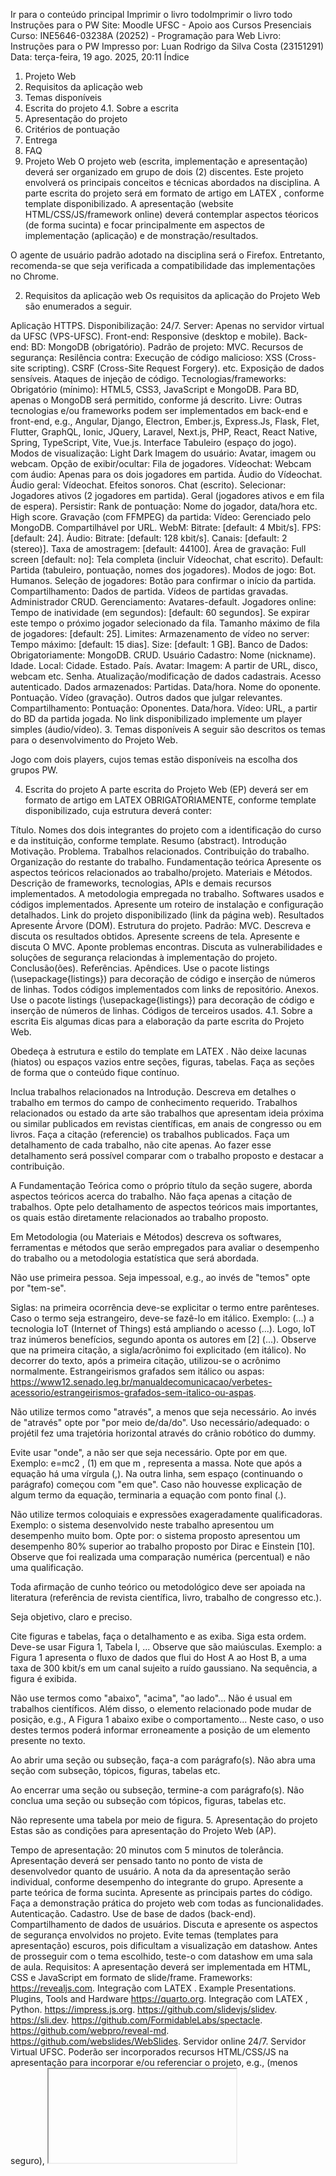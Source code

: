 Ir para o conteúdo principal
Imprimir o livro todoImprimir o livro todo
Instruções para o PW
Site:	Moodle UFSC - Apoio aos Cursos Presenciais
Curso:	INE5646-03238A (20252) - Programação para Web
Livro:	Instruções para o PW
Impresso por:	Luan Rodrigo da Silva Costa (23151291)
Data:	terça-feira, 19 ago. 2025, 20:11
Índice
1. Projeto Web
2. Requisitos da aplicação web
3. Temas disponíveis
4. Escrita do projeto
4.1. Sobre a escrita
5. Apresentação do projeto
6. Critérios de pontuação
7. Entrega
8. FAQ
1. Projeto Web
O projeto web (escrita, implementação e apresentação) deverá ser organizado em grupo de dois (2) discentes. Este projeto envolverá os principais conceitos e técnicas abordados na disciplina. A parte escrita do projeto será em formato de artigo em LATEX
, conforme template disponibilizado. A apresentação (website  HTML/CSS/JS/framework online) deverá contemplar aspectos téoricos (de forma sucinta) e focar principalmente em aspectos de implementação (aplicação) e de monstração/resultados.

O agente de usuário padrão adotado na disciplina será o Firefox. Entretanto, recomenda-se que seja verificada a compatibilidade das implementações no Chrome.

2. Requisitos da aplicação web
Os requisitos da aplicação do Projeto Web são enumerados a seguir.

Aplicação
HTTPS.
Disponibilização: 24/7.
Server:
Apenas no servidor virtual da UFSC (VPS-UFSC).
Front-end:
Responsive (desktop e mobile).
Back-end:
BD: MongoDB (obrigatório).
Padrão de projeto:
MVC.
Recursos de segurança:
Resilência contra:
Execução de código malicioso:
XSS (Cross-site scripting).
CSRF (Cross-Site Request Forgery).
etc.
Exposição de dados sensíveis.
Ataques de injeção de código.
Tecnologias/frameworks:
Obrigatório (mínimo):
HTML5, CSS3, JavaScript e MongoDB.
Para BD, apenas o MongoDB será permitido, conforme já descrito.
Livre:
Outras tecnologias e/ou frameworks podem ser implementados em back-end e front-end, e.g., Angular, Django, Electron, Ember.js, Express.Js, Flask, Flet, Flutter, GraphQL, Ionic, JQuery, Laravel, Next.js, PHP, React, React Native, Spring, TypeScript, Vite, Vue.js.
Interface
Tabuleiro (espaço do jogo).
Modos de visualização:
Light
Dark
Imagem do usuário:
Avatar, imagem ou webcam.
Opção de exibir/ocultar:
Fila de jogadores.
Vídeochat:
Webcam com áudio:
Apenas para os dois jogadores em partida.
Áudio do Vídeochat.
Áudio geral:
Vídeochat.
Efeitos sonoros.
Chat (escrito).
Selecionar:
Jogadores ativos (2 jogadores em partida).
Geral (jogadores ativos e em fila de espera).
Persistir:
Rank de pontuação:
Nome do jogador, data/hora etc.
High score.
Gravação (com FFMPEG) da partida:
Vídeo:
Gerenciado pelo MongoDB.
Compartilhável por URL.
WebM:
Bitrate: [default: 4 Mbit/s].
FPS: [default: 24].
Áudio:
Bitrate: [default: 128 kbit/s].
Canais: [default: 2 (stereo)].
Taxa de amostragem: [default: 44100].
Área de gravação:
Full screen [default: no]:
Tela completa (incluir Vídeochat, chat escrito).
Default:
Partida (tabuleiro, pontuação, nomes dos jogadores).
Modos de jogo:
Bot.
Humanos.
Seleção de jogadores:
Botão para confirmar o início da partida.
Compartilhamento:
Dados de partida.
Vídeos de partidas gravadas.
Administrador
CRUD.
Gerenciamento:
Avatares-default.
Jogadores online:
Tempo de inatividade (em segundos):  [default: 60 segundos].
Se expirar este tempo o próximo jogador selecionado da fila.
Tamanho máximo de fila de jogadores: [default: 25].
Limites:
Armazenamento de vídeo no server:
Tempo máximo: [default: 15 dias].
Size: [default: 1 GB].
Banco de Dados:
Obrigatoriamente: MongoDB.
CRUD.
Usuário
Cadastro:
Nome (nickname).
Idade.
Local:
Cidade.
Estado.
País.
Avatar:
Imagem:
A partir de URL, disco, webcam etc.
Senha.
Atualização/modificação de dados cadastrais.
Acesso autenticado.
Dados armazenados:
Partidas.
Data/hora.
Nome do oponente.
Pontuação.
Vídeo (gravação).
Outros dados que julgar relevantes.
Compartilhamento:
Pontuação:
Oponentes.
Data/hora.
Vídeo:
URL, a partir do BD da partida jogada.
No link disponibilizado implemente um player simples (áudio/vídeo).
3. Temas disponíveis
A seguir são descritos os temas para o desenvolvimento do Projeto Web.

Jogo com dois players, cujos temas estão disponíveis na escolha dos grupos PW.

4. Escrita do projeto
A parte escrita do Projeto Web (EP) deverá ser em formato de artigo em LATEX
 OBRIGATORIAMENTE, conforme template disponibilizado, cuja estrutura deverá conter:

Título.
Nomes dos dois integrantes do projeto com a identificação do curso e da instituição, conforme template.
Resumo (abstract).
Introdução
Motivação.
Problema.
Trabalhos relacionados.
Contribuição do trabalho.
Organização do restante do trabalho.
Fundamentação teórica
Apresente os aspectos teóricos relacionados ao trabalho/projeto.
Materiais e Métodos.
Descrição de frameworks, tecnologias, APIs e demais recursos implementados.
A metodologia empregada no trabalho.
Softwares usados e códigos implementados.
Apresente um roteiro de instalação e configuração detalhados.
Link do projeto disponibilizado (link da página web).
Resultados
Apresente
Árvore (DOM).
Estrutura do projeto.
Padrão: MVC.
Descreva e discuta os resultados obtidos.
Apresente screens de tela.
Apresente e discuta O MVC.
Aponte problemas encontras.
Discuta as vulnerabilidades e soluções de segurança relaciondas à implementação do projeto.
Conclusão(ões).
Referências.
Apêndices.
Use o pacote listings (\usepackage{listings}) para decoração de código e inserção de números de linhas.
Todos códigos implementados com links de repositório.
Anexos.
Use o pacote listings (\usepackage{listings}) para decoração de código e inserção de números de linhas.
Códigos de terceiros usados.
4.1. Sobre a escrita
Eis algumas dicas para a elaboração da parte escrita do Projeto Web.

Obedeça à estrutura e estilo do template em LATEX
.
Não deixe lacunas (hiatos) ou espaços vazios entre seções, figuras, tabelas. Faça as seções de forma que o conteúdo fique contínuo.

Inclua trabalhos relacionados na Introdução. Descreva em detalhes o trabalho em termos do campo de conhecimento requerido.
Trabalhos relacionados ou estado da arte são trabalhos que apresentam ideia próxima ou similar publicados em revistas científicas, em anais de congresso ou em livros. Faça a citação (referencie) os trabalhos publicados.
Faça um detalhamento de cada trabalho, não cite apenas. Ao fazer esse detalhamento será possível comparar com o trabalho proposto e destacar a contribuição.

A Fundamentação Teórica como o próprio título da seção sugere, aborda aspectos teóricos acerca do trabalho.
Não faça apenas a citação de trabalhos. Opte pelo detalhamento de aspectos teóricos mais importantes, os quais estão diretamente relacionados ao trabalho proposto.

Em Metodologia (ou Materiais e Métodos) descreva os softwares, ferramentas e métodos que serão empregados para avaliar o desempenho do trabalho ou a metodologia estatística que será abordada. 

Não use primeira pessoa. Seja impessoal, e.g., ao invés de "temos" opte por "tem-se".

Siglas: na primeira ocorrência deve-se explicitar o termo entre parênteses. Caso o termo seja estrangeiro, deve-se fazê-lo em itálico.
Exemplo:
(...) a tecnologia IoT (Internet of Things) está ampliando o acesso (...). Logo, IoT traz inúmeros benefícios, segundo aponta os autores em [2] (...).
Observe que na primeira citação, a sigla/acrônimo foi explicitado (em itálico). No decorrer do texto, após a primeira citação, utilizou-se o acrônimo normalmente.
Estrangeirismos grafados sem itálico ou aspas: 
https://www12.senado.leg.br/manualdecomunicacao/verbetes-acessorio/estrangeirismos-grafados-sem-italico-ou-aspas.

Não utilize termos como "através", a menos que seja necessário. Ao invés de "através" opte por "por meio de/da/do".
Uso necessário/adequado: o projétil fez uma trajetória horizontal através do crânio robótico do dummy.

Evite usar "onde", a não ser que seja necessário. Opte por em que. Exemplo:
e=mc2
,                        (1)
em que m
, representa a massa. Note que após a equação há uma vírgula (,). Na outra linha, sem espaço (continuando o parágrafo) começou com "em que". Caso não houvesse explicação de algum termo da equação, terminaria a equação com ponto final (.).

Não utilize termos coloquiais e expressões exageradamente qualificadoras.
Exemplo: o sistema desenvolvido neste trabalho apresentou um desempenho muito bom.
Opte por: o sistema proposto apresentou um desempenho 80% superior ao trabalho proposto por Dirac e Einstein [10].
Observe que foi realizada uma comparação numérica (percentual) e não uma qualificação.

Toda afirmação de cunho teórico ou metodológico deve ser apoiada na literatura (referência de revista científica, livro, trabalho de congresso etc.).

Seja objetivo, claro e preciso. 

Cite figuras e tabelas, faça o detalhamento e as exiba. Siga esta ordem. Deve-se usar Figura 1, Tabela I, ... Observe que são maiúsculas. Exemplo: a Figura 1 apresenta o fluxo de dados que flui do Host A ao Host B, a uma taxa de 300 kbit/s em um canal sujeito a ruído gaussiano. Na sequência, a figura é exibida.

Não use termos como "abaixo", "acima", "ao lado"... Não é usual em trabalhos científicos. Além disso, o elemento relacionado pode mudar de posição, e.g., A Figura 1 abaixo exibe o comportamento...  Neste caso, o uso destes termos poderá informar erroneamente a posição de um elemento presente no texto.

Ao abrir uma seção ou subseção, faça-a com parágrafo(s). Não abra uma seção com subseção, tópicos, figuras, tabelas etc.

Ao encerrar uma seção ou subseção, termine-a com parágrafo(s). Não conclua uma seção ou subseção com tópicos, figuras, tabelas etc.

Não represente uma tabela por meio de figura.
5. Apresentação do projeto
Estas são as condições para apresentação do Projeto Web (AP).

Tempo de apresentação: 20 minutos com 5 minutos de tolerância.
Apresentação deverá ser pensado tanto no ponto de vista de desenvolvedor quanto de usuário.
A nota da da apresentação serão individual, conforme desempenho do integrante do grupo.
Apresente a parte teórica de forma sucinta.
Apresente as principais partes do código.
Faça a demonstração prática do projeto web com todas as funcionalidades.
Autenticação.
Cadastro.
Use de base de dados (back-end).
Compartilhamento de dados de usuários.
Discuta e apresente os aspectos de segurança envolvidos no projeto.
Evite temas (templates para apresentação) escuros, pois dificultam a visualização em datashow.
Antes de prosseguir com o tema escolhido, teste-o com datashow em uma sala de aula.
Requisitos:
A apresentação deverá ser implementada em HTML, CSS e JavaScript em formato de slide/frame.
Frameworks:
https://revealjs.com.
Integração com LATEX
.
Example Presentations.
Plugins, Tools and Hardware
https://quarto.org.
Integração com LATEX
, Python.
https://impress.js.org.
https://github.com/slidevjs/slidev.
https://sli.dev.
https://github.com/FormidableLabs/spectacle.
https://github.com/webpro/reveal-md.
https://github.com/webslides/WebSlides.
Servidor online 24/7.
Servidor Virtual UFSC.
Poderão ser incorporados recursos HTML/CSS/JS na apresentação para incorporar e/ou referenciar o projeto, e.g., <embed> (menos seguro), <iframe>, links (<a>).
6. Critérios de pontuação
As notas serão disponibilizadas após a conclusão de todas as apresentações. A pontuação de alguns itens (relacionados à estética, complexidade, organização, desempenho e implementação eficiente) será baseada na comparação entre os projetos apresentados. O PW deverá ser implementado (deploy) no VPS-UFSC.

Os critérios a seguir serão usados para compor os itens de nota EP e AP.

Requisitos da Aplicação/Apresentação (AP)          Pontuação  Total
Website disponível 24/7 em server HTTPS (VPS UFSC) 0,500      0,50
Padrão de projeto: MVC............................ 0,500      1,00
Front-end
 - Autenticação................................... 0,500      1,50
 - Chat (usuários em fila e em partida)........... 0,500      2,00
 - Fila de jogadores.............................. 0,500      2,50
 - Gravação da sessão (screen com vídeo e áudio).. 0,500      3,00
 - Layout responsivo (desktop e mobile)........... 0,500      3,50
 - Modo de jogo:
   - Convencional (jogadores humanos)............. 0,125      3,625
   - Com bot...................................... 0,125      3,75
 - Modo de visualização light e dark.............. 0,125      3,875
 - Pontuação:
   - Rank de pontuação (jogador, data/hora)....... 0,125      4,00
   - High score................................... 0,125      4,125
 - Oculta/exibir:
   - Áudio do vídeochat........................... 0,125      4,25
   - Áudio global................................. 0,125      4,375
   - Chat:
     - Jogadores ativos........................... 0,125      4,50
     - Global (todos jogadores)................... 0,125      4,625
   - Fila de jogadores............................ 0,125      4,75
   - Videochat.................................... 0,125      4,875
 - Vídeochat (Webcam + Áudio)..................... 0,500      5,375
Back-End
 - MongoDB........................................ 1,000      6,375
 - CRUD:
   - Cadastro de usuários
     - Nome, avatar/imagem, local, senha.......... 0,125      6,50
   - Leitura de dados armazenados
     - Partidas, data/hora, nome do oponente,
       pontuação, vídeo (gravação) etc............ 0,250      6,75
   - Atualização de dados cadastrados............. 0,250      7,00
   - Banimento/exclusão de jogadores.............. 0,250      7,25
   - Compartilhamento de dados entre jogadores
     - Pontuação, data/hora, URL da gravação e 
       outros dados que julgar relevantes......... 0,125      7,375
 - Gerenciamento:
   - Avatares..................................... 0,125      7,50
   - Jogadores online:
     - Tempo de inatividade....................... 0,125      7,625
     - Tamanho máximo de fila de jogadores........ 0,125      7,75
   - Limites:
     - Armazenamento de vídeo no server:
       - Tempo máximo (default: 15 dias).......... 0,125      7,875
       - Size (default 1 GB)...................... 0,125      8,00
 - Aspectos de segurança
   - Testes de vulnerabilidade.................... 0,250      8,25
   - Soluções de segurança........................ 0,250      8,50
Apresentação no server HTTPS (framework reveal.js) 1,000      9,50
Postagem dos códigos-fonte: grupo#_ap.zip......... 0,500     10,00


Requisitos do Trabalho Escrito (EP)                Pontuação  Total
Elaborado conforme template em LATEX
.............. 1,00       1,00
Título/Autores/Departamento/Instituição........... 0,25       1,25
Resumo............................................ 0,25       1,50
Introdução                                        
 - Motivação...................................... 0,25       1,75
 - Problema....................................... 0,25       2,00
 - Trabalhos relacionados......................... 0,25       2,25
 - Contribuição do trabalho....................... 0,25       2,50
 - Descrição da organização do trabalho........... 0,25       2,75
Fundamentação teórica............................. 0,50       3,25
Materiais e métodos
 - Metodologia.................................... 0,25       3,50
 - Discussão das principais partes de código...... 0,25       3,75
 - Roteiro detalhado de pacotes................... 0,25       4,00
 - Roteiro detalhado de instalação................ 0,25       4,25
Resultados
 - DOM............................................ 0,25       4,50
 - Padrão MVC..................................... 0,25       4,75
 - Discussão dos resultados obtidos............... 0,50       5,25
 - Discussão sobre aspectos de segurança
   - Testes de vulnerabilidade/intrusão........... 0,25       5,50
   - Soluções de segurança........................ 0,25       5,75
Conclusão(ões).................................... 0,50       6,25
Referências....................................... 0,50       6,75
Apêndice/Anexo
 - Código completo (decorados/numerados: listings) 0,50       7,25
 - Link de repositório (GitHub)................... 0,25       7,50
PDF (objeto do LATEX
: grupo#_te.pdf).............. 0,50       8,00
Código-fonte LATEX
 (grupo#_te_latex.zip).......... 0,50       8,50
Endereço do projeto em server HTML/CSS/JS (24/7)
 - Escreva o endereço (URL/link) na tarefa EP..... 0,50       9,00
Código-fonte do projeto (grupo#_deploy.zip)....... 1,00      10,00

7. Entrega
O Projeto Web (PW) é composto por duas partes: a escrita e apresentação, i.e., EP e AP, cujos percentuais de ambos os itens de nota correspondem a 20% da Nota Final (NF).

Postagem: até 25/11/2025 [20:20]
EP: três arquivos e escrever o endereço (URL do VPS-UFSC) do projeto em server na área de texto da tarefa.
PDF (objeto do LATEX
).
Nome do arquivo:
grupo#_te.pdf,
e.g., grupo1_te.pdf.
Códigos-fontes (sources) do LATEX
 compactado (zip).
Nome do arquivo:
grupo#_te_latex.zip,
e.g., grupo1__te_latex.zip.
Códigos-fontes da implementação (compactado em zip).
Nome do arquivo:
grupo#_deploy.zip,
e.g., grupo1_deploy.zip.
Link para o repositório.
O repositório deverá ter a documentação do projeto (ao menos um arquivo README.md explicando a aplicação, como contribuir, etc.).
Endereço (URL/link) para a aplicação executando em um servidor (pode ser o servidor da UFSC), conforme explicado nos requisitos da aplicação.
Indique na parte escrita e no campo de texto da tarefa EP.
AP: um arquivo e escrever o endereço (URL do VPS-UFSC) da apresentação em server na área de texto da tarefa.
Website compactado.
Nome do arquivo:
grupo#_ap.zip,
e.g., grupo1_ap.zip.
Link para a apresentação executando no server VPS-UFSC, conforme requisitos da aplicação web.
Indique no campo de texto da tarefa AP.
8. FAQ
Tenho outra ideia de projeto, mas não cumpre com os requisitos da aplicação web. Ainda assim, posso fazer?
Converse com o professor para verificar se sua ideia de projeto pode ser feita como projeto da disciplina.

Não quero fazer o projeto em equipe. Posso fazer sozinho?
Preferencialmente não. Apenas em casos muito específicos será permitido.